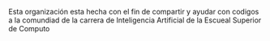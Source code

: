 Esta organización esta hecha con el fin de compartir y ayudar con codigos a la comundiad de la carrera de Inteligencia Artificial de la Escueal Superior de Computo
